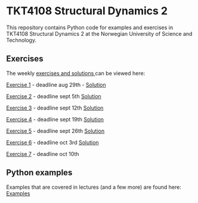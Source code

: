 # TKT4108 Structural Dynamics 2
This repository contains Python code for examples and exercises in TKT4108 Structural Dynamics 2 at the Norwegian University of Science and Technology.




## Exercises

The weekly [exercises and solutions ](https://github.com/oiseth/TKT4108StructuralDynamics2/tree/main/python/exercises) can be viewed here:

[Exercise 1](https://nbviewer.org/github/oiseth/TKT4108StructuralDynamics2/blob/main/python/exercises/exercise1/problem_set_1.ipynb) - deadline aug 29th -
[Solution](https://nbviewer.org/github/oiseth/TKT4108StructuralDynamics2/blob/main/python/exercises/exercise1/solution_problem_set_1.ipynb) 

[Exercise 2](https://nbviewer.org/github/oiseth/TKT4108StructuralDynamics2/blob/main/python/exercises/exercise2/problem_set_2.ipynb) - deadline sept 5th
[Solution](https://nbviewer.org/github/oiseth/TKT4108StructuralDynamics2/blob/main/python/exercises/exercise2/solution_problem_set_2.ipynb) 

[Exercise 3](https://nbviewer.org/github/oiseth/TKT4108StructuralDynamics2/blob/main/python/exercises/exercise3/problem_set_3.ipynb) - deadline sept 12th
[Solution](https://nbviewer.org/github/oiseth/TKT4108StructuralDynamics2/blob/main/python/exercises/exercise3/solution_problem_set_3.ipynb) 

[Exercise 4](https://nbviewer.org/github/oiseth/TKT4108StructuralDynamics2/blob/main/python/exercises/exercise4/problem_set_4.ipynb) - deadline sept 19th
[Solution](https://nbviewer.org/github/oiseth/TKT4108StructuralDynamics2/blob/main/python/exercises/exercise4/solution_problem_set_4.ipynb) 

[Exercise 5](https://nbviewer.org/github/oiseth/TKT4108StructuralDynamics2/blob/main/python/exercises/exercise5/problem_set_5.ipynb) - deadline sept 26th
[Solution](https://nbviewer.org/github/oiseth/TKT4108StructuralDynamics2/blob/main/python/exercises/exercise5/solution_problem_set_5.ipynb) 

[Exercise 6](https://nbviewer.org/github/oiseth/TKT4108StructuralDynamics2/blob/main/python/exercises/exercise6/problem_set_6.ipynb) - deadline oct 3rd
[Solution](https://nbviewer.org/github/oiseth/TKT4108StructuralDynamics2/blob/main/python/exercises/exercise6/solution_problem_set_6.ipynb) 

[Exercise 7](https://nbviewer.org/github/oiseth/TKT4108StructuralDynamics2/blob/main/python/exercises/exercise7/problem_set_7.ipynb) - deadline oct 10th

## Python examples

Examples that are covered in lectures (and a few more) are found here: [Examples](https://github.com/oiseth/TKT4108StructuralDynamics2/tree/main/python/jupyterNotebooks)
